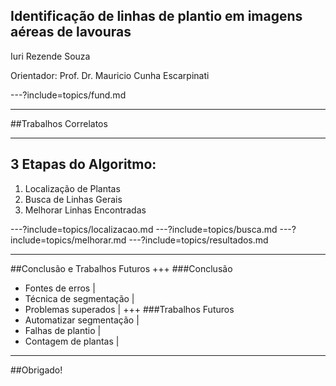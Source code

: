 ## Identificação de linhas de plantio em imagens aéreas de lavouras
Iuri Rezende Souza

Orientador: Prof. Dr. Mauricio Cunha Escarpinati

---?include=topics/fund.md

---

##Trabalhos Correlatos

---

## 3 Etapas do Algoritmo:

1. Localização de Plantas
1. Busca de Linhas Gerais
1. Melhorar Linhas Encontradas


---?include=topics/localizacao.md
---?include=topics/busca.md
---?include=topics/melhorar.md
---?include=topics/resultados.md

---

##Conclusão e Trabalhos Futuros
+++
###Conclusão
- Fontes de erros |
- Técnica de segmentação |
- Problemas superados |
+++
###Trabalhos Futuros
- Automatizar segmentação |
- Falhas de plantio |
- Contagem de plantas |
---
##Obrigado!
